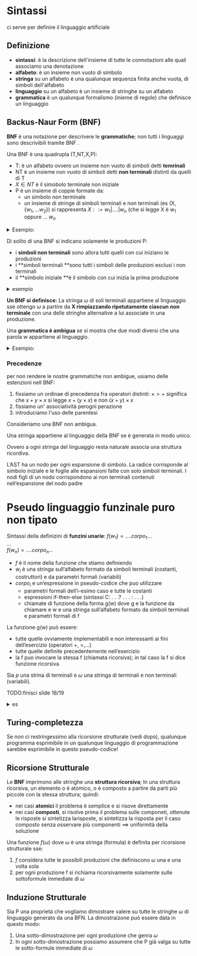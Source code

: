 # Sintassi

ci serve per definire il linguaggio artificiale

## Definizione

- **sintassi**: è la descrizione dell'insieme di tutte le connotazioni alle quali associamo una denotazione
- **alfabeto**: è un insieme non vuoto di simbolo
- **stringa** su un alfabeto è una qualunque sequenza finita anche vuota, di simboli dell'alfabeto
- **linguaggio** su un alfabeto è un insieme di stringhe su un alfabeto
- **grammatica** è un qualunque formalismo (inieme di regole) che definisce un linguaggio

## Backus-Naur Form (BNF)

**BNF** è una notazione per descrivere le **grammatiche**; non tutti i linguaggi sono descrivibili tramite BNF .

Una BNF è una quadrupla (T,NT,X,P):
- T: è un alfabeto ovvero un insieme non vuoto di simboli detti **temrinali**
- NT è un insieme non vuoto di simboli detti **non terminali** distinti da quelli di T
- $X \in NT$ è il simobolo terminale non iniziale
- P è un insieme di coppie formate da:
    - un simbolo non terminale
    - un insieme di stringe di simboli terminali e non terminali (es (X,{$w_1,...w_2$}) si rappresenta $X ::= w_1|....|w_n$ (che si legge X è $w_1$ oppure ... $w_n$


<details>
<summary>
Esempio:
</summary>
 ({0, 1}, {X, Y}, X, {X ::= 0 | 0Y, Y ::= 1X})
</details>

Di solito di una BNF si indicano solamente le produzioni P:
- i **simboli non terminali** sono allora tutti quelli con cui iniziano le produzioni
- i **simboli terminali **sono tutti i simboli delle produzioni esclusi i non terminali
- il **simbolo iniziale **è il simbolo con cui inizia la prima produzione

<details>
<summary>
esempio
</summary>

({0,1},{X ,Y },X ,{X ::= 0 |0Y , Y ::= 1X }):  
X ::= 0 |0Y  
Y ::= 1X  
Non terminali: {X ,Y }; Simbolo iniziale: X ; Terminali: {0,1}.
</details>

**Un BNF si definisce:** La stringa $\omega$ di soli terminali appartiene al linguaggio sse
ottengo $\omega$ a partire da **X rimpiazzando ripetutamente ciascun
non terminale** con una delle stringhe alternative a lui associate
in una produzione.


Una **grammatica è ambigua** se si mostra che due modi diversi che una parola w appartiene al linguaggio.

<details>
<summary>
Esempio: 
</summary>

$F ::= x | y| F+F | F\times F$

$x + y\times x$ la posso ottenere in due modi diversi 
</details>

### Precedenze

per non rendere le nostre grammatiche non ambigue, usiamo delle estenzioni nell BNF:
1. fissiamo un ordinae di precedenza fra operatori distinti: $\times >+$ significa che $x+y\times x$ si legge $x+(y\times x)$ e non $(x+y) \times x$
2. fissiamo un' associatività perogni perazione
3. introduciamo l'uso delle parentesi

Consideriamo una BNF non ambigua.

Una stringa appartiene al linguaggio della BNF se è generata in modo unico.

Ovvero a ogni stringa del linguaggio resta naturale associa una struttura ricordiva.

L’AST ha un nodo per ogni espansione di simbolo. La radice corrisponde al simbolo iniziale e le foglie alle espansioni fatte con solo simboli terminali. I nodi figli di un nodo corrispondono ai non terminali contenuti nell’espansione del nodo padre

# Pseudo linguaggio funzinale puro non tipato

Sintassi della definizini di **funzini unarie**:
$f(w_1)=....corpo_1...$  
$...$  
$f(w_n)=....corpo_n...$  

- $f$ è il nome della funzione che stiamo definiendo 
- $w_i$ è una stringa sull’alfabeto formato da simboli terminali (costanti, costruttori) e da parametri formali (variabili)
- $corpo_i$  e un’espressione in pseudo-codice che puo utilizzare
    - parametri formali dell’i-esimo caso e tutte le costanti
    - espressioni if-then-else (sintassi C: . . .? . . . : . . .) 
    - chiamate di funzione della forma g(w) dove g e la funzione da chiamare e w e una stringa sull’alfabeto formato da simboli terminali e parametri formali di f

La funzione g(w) può essere:
- tutte quelle ovviamente implementabili e non interessanti ai fini dell’esercizio (operatori +, =,...)
- tutte quelle definite precedentemente nell’esercizio
- la f puo invocare la stessa f (chiamata ricorsiva); in tal caso la f si dice funzione ricorsiva


Sia $p$ una strina di terminali e $\omega$ una stringa di terminali e non terminali (variabili).


TODO:finisci slide 18/19


<details>

<summary>
es
</summary>

**es**

- $\{\langle\text{,",",}\rangle\}$ costruttori di coppie
- $\{::\}$ costruttore che separa la testa e la coda
- $\{[]\}$ rappresenta la lista vuota
- $\perp$ errore 

TODO: compleatre
</details>




## Turing-completezza

Se non ci restringessimo alla ricorsione strutturale (vedi dopo), qualunque programma esprimibile in un qualunque linguaggio di programmazione sarebbe esprimibile in questo pseudo-codice!


## Ricorsione Strutturale

Le **BNF** imprimono alle stringhe una **struttura ricorsiva**; In una struttura ricorsiva, un elemento o è atomico, o è composto a partire da parti più piccole con la stessa struttura; quindi:
- nei casi **atomici** il problema è semplice e si risove direttamente
- nei casi **composti**, si risolve prima il problema sulle componeti, ottenute le risposte si sintetizza larisposte, si sintetizza la risposta per il caso composto senza osservare più componenti $\implies$ uniformità della soluzione


Una funzione $f(\omega)$ dove $\omega$ è una stringa (formula) è definita per
ricorsione strutturale sse:
1. $f$ considera tutte le possibili produzioni che definiscono $\omega$ una e una volta sola
2. per ogni produzione f si richiama ricorsivamente solamente sulle sottoformule immediate di $\omega$

## Induzione Strutturale

Sia P una proprietà che vogliamo dimostrare valere su tutte le stringhe $\omega$ di linguaggio generato da una BFN. La dimostraizone può essere data in questo modo:
1. Una sotto-dimostrazione per ogni produzione che genra $\omega$
2. In ogni sotto-dimostrazione possiamo assumere che P già valga su tutte le sotto-formule immediate di $\omega$